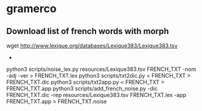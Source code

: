 # gramerco

## Download list of french words with morph
 wget http://www.lexique.org/databases/Lexique383/Lexique383.tsv

* 
python3 scripts/noise_lex.py resources/Lexique383.tsv FRENCH_TXT -nom -adj -ver > FRENCH_TXT.lex
python3 scripts/txt2dic.py < FRENCH_TXT > FRENCH_TXT.dic
python3 scripts/txt2app.py < FRENCH_TXT > FRENCH_TXT.app
python3 scripts/add_french_noise.py -dic FRENCH_TXT.dic -rep resources/Lexique383.tsv FRENCH_TXT.lex -app FRENCH_TXT.app > FRENCH_TXT.noise

